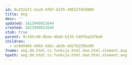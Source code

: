 ```yaml
---
id: 8cd32af1-2ac8-4f87-b335-39552f034880
title: Ang
desc: ''
updated: 1612940921644
created: 1612940921644
stub: true
parent: 9c185c40-8bae-4bdd-b135-5d9fba2d7be0
children:
  - ec9494b5-4993-426c-ab3b-4d1fb2595e90
fname: ang.dd.html.ts.funkcja.html.dom.html.element.ang
hpath: ang.dd.html.ts.funkcja.html.dom.html.element.ang
---
```



